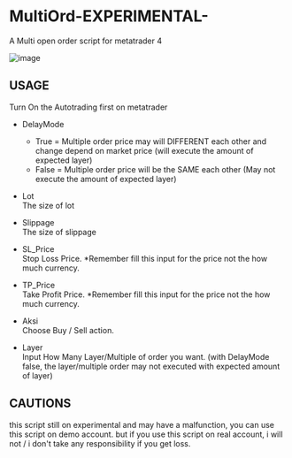 # MultiOrd-EXPERIMENTAL-
A Multi open order script for metatrader 4

![image](https://user-images.githubusercontent.com/92172143/170172615-5f89baac-ec8b-4937-809c-83466ad0ff99.png)

## USAGE
Turn On the Autotrading first on metatrader

- DelayMode
  * True = Multiple order price may will DIFFERENT each other and change depend on market price (will execute the amount of expected layer)
  * False = Multiple order price will be the SAME each other (May not execute the amount of expected layer)

- Lot
 <br> The size of lot

- Slippage
 <br> The size of slippage

- SL_Price
 <br> Stop Loss Price. *Remember fill this input for the price not the how much currency.

- TP_Price
 <br> Take Profit Price. *Remember fill this input for the price not the how much currency.

- Aksi
 <br> Choose Buy / Sell action.

- Layer
 <br> Input How Many Layer/Multiple of order you want.
  (with DelayMode false, the layer/multiple order may not executed with expected amount of layer)


## CAUTIONS
this script still on experimental and may have a malfunction, you can use this script on demo account. but if you use this script on real account, i will not / i don't take any responsibility if you get loss.
